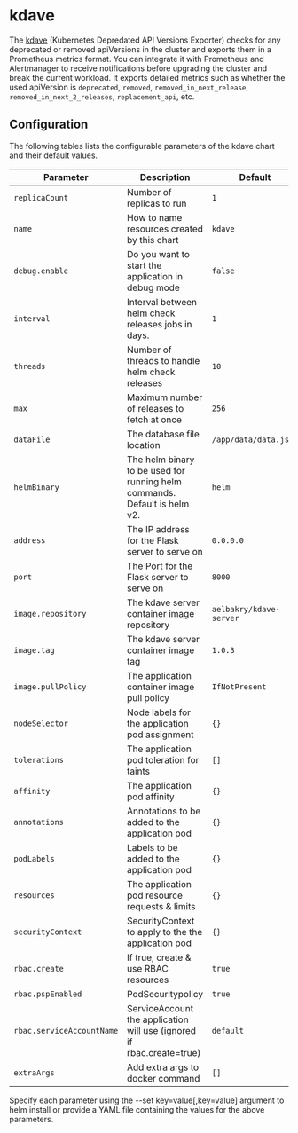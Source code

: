 # kdave

The [kdave](https://github.com/wayfair-incubator/kdave) (Kubernetes Depredated API Versions Exporter) checks for any deprecated or removed apiVersions in the cluster and exports them in a Prometheus metrics format. You can integrate it with Prometheus and Alertmanager to receive notifications before upgrading the cluster and break the current workload. It exports detailed metrics such as whether the used apiVersion is `deprecated`, `removed`, `removed_in_next_release`, `removed_in_next_2_releases`, `replacement_api`, etc.

## Configuration

The following tables lists the configurable parameters of the kdave chart and their default values.

| Parameter                 | Description                                                                                          | Default                                                           |
| ------------------------- | ---------------------------------------------------------------------------------------------------- | ----------------------------------------------------------------- |
| `replicaCount`            | Number of replicas to run                                                                            | `1`                                                               |
| `name`                    | How to name resources created by this chart                                                          | `kdave`                                                           |
| `debug.enable`            | Do you want to start the application in debug mode                                                   | `false`                                                           |
| `interval`                | Interval between helm check releases jobs in days.                                                   | `1`                                                               |
| `threads`                 | Number of threads to handle helm check releases                                                      | `10`                                                              |
| `max`                     | Maximum number of releases to fetch at once                                                          | `256`                                                             |
| `dataFile`                | The database file location                                                                           | `/app/data/data.json`                                             |
| `helmBinary`              | The helm binary to be used for running helm commands. Default is helm v2.                            | `helm`                                                            |
| `address`                 | The IP address for the Flask server to serve on                                                      | `0.0.0.0`                                                         |
| `port`                    | The Port for the Flask server to serve on                                                            | `8000`                                                            |
| `image.repository`        | The kdave server container image repository                                                          | `aelbakry/kdave-server`                                           |
| `image.tag`               | The kdave server container image tag                                                                 | `1.0.3`                                                           |
| `image.pullPolicy`        | The application container image pull policy                                                          | `IfNotPresent`                                                    |
| `nodeSelector`            | Node labels for the application pod assignment                                                       | `{}`                                                              |
| `tolerations`             | The application pod toleration for taints                                                            | `[]`                                                              |
| `affinity`                | The application pod affinity                                                                         | `{}`                                                              |
| `annotations`             | Annotations to be added to the application pod                                                       | `{}`                                                              |
| `podLabels`               | Labels to be added to the application pod                                                            | `{}`                                                              |
| `resources`               | The application pod resource requests & limits                                                       | `{}`                                                              |
| `securityContext`         | SecurityContext to apply to the the application pod                                                  | `{}`                                                              |
| `rbac.create`             | If true, create & use RBAC resources                                                                 | `true`                                                            |
| `rbac.pspEnabled`         | PodSecuritypolicy                                                                                    | `true`                                                            |
| `rbac.serviceAccountName` | ServiceAccount the application will use (ignored if rbac.create=true)                                | `default`                                                         |
| `extraArgs`               | Add extra args to docker command                                                                     | `[]`                                                              |

Specify each parameter using the --set key=value[,key=value] argument to helm install or provide a YAML file containing the values for the above parameters.
